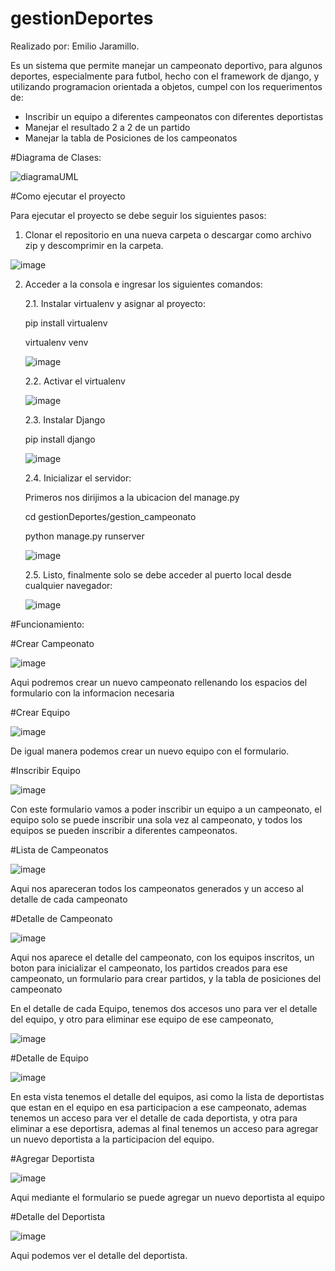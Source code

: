 # gestionDeportes

Realizado por: Emilio Jaramillo.

Es un sistema que permite manejar un campeonato deportivo, para algunos deportes, especialmente para futbol, hecho con el framework de django, y utilizando programacion orientada a objetos, cumpel con los requerimentos de:

- Inscribir un equipo a diferentes campeonatos con diferentes deportistas
- Manejar el resultado 2 a 2 de un partido
- Manejar la tabla de Posiciones de los campeonatos

#Diagrama de Clases:

![diagramaUML](https://github.com/user-attachments/assets/91b350af-79ff-44fc-bc75-4aa48aac8214)

#Como ejecutar el proyecto

Para ejecutar el proyecto se debe seguir los siguientes pasos:

1. Clonar el repositorio en una nueva carpeta o descargar como archivo zip y descomprimir en la carpeta.

![image](https://github.com/user-attachments/assets/abc8519f-ecca-483a-b4d4-422afbfe80b9)

2. Acceder a la consola e ingresar los siguientes comandos:

   2.1. Instalar virtualenv y asignar al proyecto:

   pip install virtualenv
   
   virtualenv venv

   ![image](https://github.com/user-attachments/assets/fd0ebad0-e3c2-411a-be95-ed9ede5e8af9)

   2.2. Activar el virtualenv

   ![image](https://github.com/user-attachments/assets/0614a230-bc3c-4014-9d40-73cdb51be9c1)

   2.3. Instalar Django

   pip install django

   ![image](https://github.com/user-attachments/assets/cc94f525-c22b-4a56-a394-c1c14955bd8f)

   2.4. Inicializar el servidor:
   
   Primeros nos dirijimos a la ubicacion del manage.py

   cd gestionDeportes/gestion_campeonato

   python manage.py runserver

   ![image](https://github.com/user-attachments/assets/9cd1cfae-0e48-48d1-8834-732871d79016)

   2.5. Listo, finalmente solo se debe acceder al puerto local desde cualquier navegador:
   
   ![image](https://github.com/user-attachments/assets/c6e96bd9-41fa-402e-b571-32633719c56c)


#Funcionamiento:

#Crear Campeonato

![image](https://github.com/user-attachments/assets/bb979b85-e83f-435c-b837-e3f997c78663)

Aqui podremos crear un nuevo campeonato rellenando los espacios del formulario con la informacion necesaria

#Crear Equipo

![image](https://github.com/user-attachments/assets/3381d50d-3ac7-4696-a222-8a1223bf5e3e)

De igual manera podemos crear un nuevo equipo con el formulario.

#Inscribir Equipo

![image](https://github.com/user-attachments/assets/09726d98-fca0-49ef-8899-110a84e44578)

Con este formulario vamos a poder inscribir un equipo a un campeonato, el equipo solo se puede inscribir una sola vez al campeonato, y todos los equipos se pueden inscribir a diferentes campeonatos.

#Lista de Campeonatos

![image](https://github.com/user-attachments/assets/d187c11d-6b57-4156-9325-9a29dae48dee)

Aqui nos apareceran todos los campeonatos generados y un acceso al detalle de cada campeonato

#Detalle de Campeonato

![image](https://github.com/user-attachments/assets/14cc6237-2140-4717-9d10-0f54a51b5f70)

Aqui nos aparece el detalle del campeonato, con los equipos inscritos, un boton para inicializar el campeonato, los partidos creados para ese campeonato, un formulario para crear partidos, y la tabla de posiciones del campeonato

En el detalle de cada Equipo, tenemos dos accesos uno para ver el detalle del equipo, y otro para eliminar ese equipo de ese campeonato, 

![image](https://github.com/user-attachments/assets/7cecd367-8ac1-4a0e-a237-de6566bda253)

#Detalle de Equipo

![image](https://github.com/user-attachments/assets/65b2db66-f3f0-4603-ae44-5cf62599f4a1)

En esta vista tenemos el detalle del equipos, asi como la lista de deportistas que estan en el equipo en esa participacion a ese campeonato, ademas tenemos un acceso para ver el detalle de cada deportista, y otra para eliminar a ese deportisra, ademas al final tenemos un acceso para agregar un nuevo deportista a la participacion del equipo.

#Agregar Deportista

![image](https://github.com/user-attachments/assets/81d56d2b-103e-4db3-b0ad-78b7ade14bf8)

Aqui mediante el formulario se puede agregar un nuevo deportista al equipo

#Detalle del Deportista

![image](https://github.com/user-attachments/assets/590a10bd-dc36-422f-b3ee-ebb7d1cecd28)

Aqui podemos ver el detalle del deportista.


